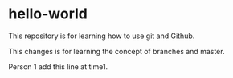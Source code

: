 # hello-world
This repository is for learning how to use git and Github.

This changes is for learning the concept of branches and master.

Person 1 add this line at time1.
